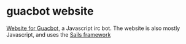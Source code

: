 guacbot website
===============

[Website for Guacbot](http://guacbot.prgmrbill.com), a Javascript irc bot. The website is also
mostly Javascript, and uses the [Sails framework](http://sailsjs.org)

